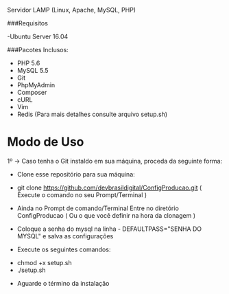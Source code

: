 
Servidor LAMP (Linux, Apache, MySQL, PHP)

###Requisitos

-Ubuntu Server 16.04

###Pacotes Inclusos:

- PHP 5.6
- MySQL 5.5
- Git
- PhpMyAdmin 
- Composer
- cURL
- Vim
- Redis
(Para mais detalhes consulte arquivo setup.sh)

Modo de Uso
===========

1º -> Caso tenha o Git instaldo em sua máquina, proceda da seguinte forma:

* Clone esse repositório para sua máquina:

- git clone https://github.com/devbrasildigital/ConfigProducao.git ( Execute o comando no seu Prompt/Terminal )

* Ainda no Prompt de comando/Terminal Entre no diretório ConfigProducao  ( Ou o que você definir na hora da clonagem )
* Coloque a senha do mysql na linha - DEFAULTPASS="SENHA DO MYSQL" e salva as configurações

* Execute os seguintes comandos:
- chmod +x setup.sh
- ./setup.sh

* Aguarde o término da instalação








